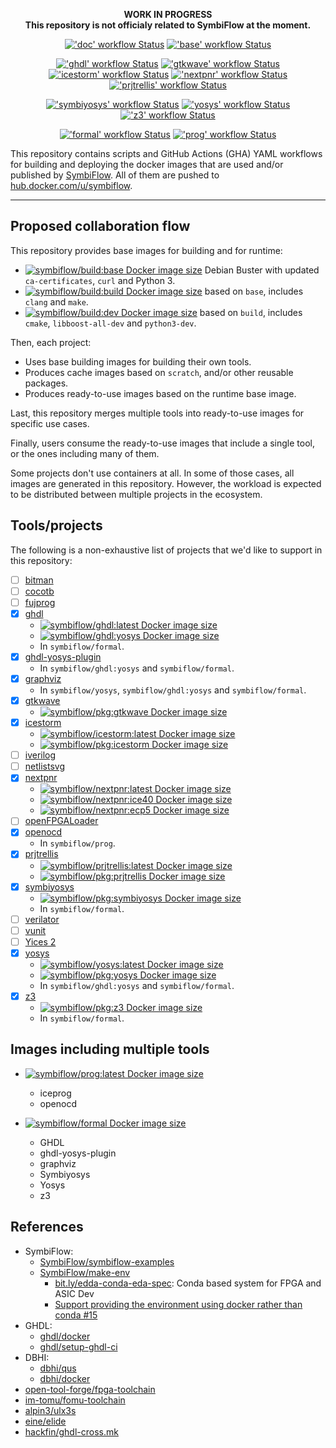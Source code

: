 <p align="center">
<b>WORK IN PROGRESS</b>
<br>
<b>This repository is not officialy related to SymbiFlow at the moment.</b>
</p>

<p align="center">
  <a title="'doc' workflow Status" href="https://github.com/eine/symbiflow-containers/actions?query=workflow%3Adoc"><img alt="'doc' workflow Status" src="https://img.shields.io/github/workflow/status/eine/symbiflow-containers/doc?longCache=true&style=flat-square&label=doc&logo=GitHub%20Actions&logoColor=fff"></a><!--
  -->
  <a title="'base' workflow Status" href="https://github.com/eine/symbiflow-containers/actions?query=workflow%3Abase"><img alt="'base' workflow Status" src="https://img.shields.io/github/workflow/status/eine/symbiflow-containers/base?longCache=true&style=flat-square&label=base&logo=GitHub%20Actions&logoColor=fff"></a><!--
  -->
</p>
<p align="center">
  <a title="'ghdl' workflow Status" href="https://github.com/eine/symbiflow-containers/actions?query=workflow%3Aghdl"><img alt="'ghdl' workflow Status" src="https://img.shields.io/github/workflow/status/eine/symbiflow-containers/ghdl?longCache=true&style=flat-square&label=ghdl&logo=GitHub%20Actions&logoColor=fff"></a><!--
  -->
  <a title="'gtkwave' workflow Status" href="https://github.com/eine/symbiflow-containers/actions?query=workflow%3Agtkwave"><img alt="'gtkwave' workflow Status" src="https://img.shields.io/github/workflow/status/eine/symbiflow-containers/gtkwave?longCache=true&style=flat-square&label=gtkwave&logo=GitHub%20Actions&logoColor=fff"></a><!--
  -->
  <a title="'icestorm' workflow Status" href="https://github.com/eine/symbiflow-containers/actions?query=workflow%3Aicestorm"><img alt="'icestorm' workflow Status" src="https://img.shields.io/github/workflow/status/eine/symbiflow-containers/icestorm?longCache=true&style=flat-square&label=icestorm&logo=GitHub%20Actions&logoColor=fff"></a><!--
  -->
  <a title="'nextpnr' workflow Status" href="https://github.com/eine/symbiflow-containers/actions?query=workflow%3Anextpnr"><img alt="'nextpnr' workflow Status" src="https://img.shields.io/github/workflow/status/eine/symbiflow-containers/nextpnr?longCache=true&style=flat-square&label=nextpnr&logo=GitHub%20Actions&logoColor=fff"></a><!--
  -->
  <a title="'prjtrellis' workflow Status" href="https://github.com/eine/symbiflow-containers/actions?query=workflow%3Aprjtrellis"><img alt="'prjtrellis' workflow Status" src="https://img.shields.io/github/workflow/status/eine/symbiflow-containers/prjtrellis?longCache=true&style=flat-square&label=prjtrellis&logo=GitHub%20Actions&logoColor=fff"></a><!--
  -->
</p>
<p align="center">
  <a title="'symbiyosys' workflow Status" href="https://github.com/eine/symbiflow-containers/actions?query=workflow%3Asymbiyosys"><img alt="'symbiyosys' workflow Status" src="https://img.shields.io/github/workflow/status/eine/symbiflow-containers/symbiyosys?longCache=true&style=flat-square&label=symbiyosys&logo=GitHub%20Actions&logoColor=fff"></a><!--
  -->
  <a title="'yosys' workflow Status" href="https://github.com/eine/symbiflow-containers/actions?query=workflow%3Ayosys"><img alt="'yosys' workflow Status" src="https://img.shields.io/github/workflow/status/eine/symbiflow-containers/yosys?longCache=true&style=flat-square&label=yosys&logo=GitHub%20Actions&logoColor=fff"></a><!--
  -->
  <a title="'z3' workflow Status" href="https://github.com/eine/symbiflow-containers/actions?query=workflow%3Az3"><img alt="'z3' workflow Status" src="https://img.shields.io/github/workflow/status/eine/symbiflow-containers/z3?longCache=true&style=flat-square&label=z3&logo=GitHub%20Actions&logoColor=fff"></a>
</p>
<p align="center">
  <a title="'formal' workflow Status" href="https://github.com/eine/symbiflow-containers/actions?query=workflow%3Aformal"><img alt="'formal' workflow Status" src="https://img.shields.io/github/workflow/status/eine/symbiflow-containers/formal?longCache=true&style=flat-square&label=formal&logo=GitHub%20Actions&logoColor=fff"></a><!--
  -->
  <a title="'prog' workflow Status" href="https://github.com/eine/symbiflow-containers/actions?query=workflow%3Aprog"><img alt="'prog' workflow Status" src="https://img.shields.io/github/workflow/status/eine/symbiflow-containers/prog?longCache=true&style=flat-square&label=prog&logo=GitHub%20Actions&logoColor=fff"></a><!--
  -->
</p>

This repository contains scripts and GitHub Actions (GHA) YAML workflows for building and deploying the docker images that are used and/or published by [SymbiFlow](https://github.com/SymbiFlow). All of them are pushed to [hub.docker.com/u/symbiflow](https://hub.docker.com/u/symbiflow).

----

## Proposed collaboration flow

This repository provides base images for building and for runtime:

- [![symbiflow/build:base Docker image size](https://img.shields.io/docker/image-size/symbiflow/build/base?longCache=true&style=flat-square&label=symbiflow%2Fbuild:base&logo=Docker&logoColor=fff)](https://hub.docker.com/r/symbiflow/build/tags) Debian Buster with updated `ca-certificates`, `curl` and Python 3.
- [![symbiflow/build:build Docker image size](https://img.shields.io/docker/image-size/symbiflow/build/build?longCache=true&style=flat-square&label=symbiflow%2Fbuild:build&logo=Docker&logoColor=fff)](https://hub.docker.com/r/symbiflow/build/tags) based on `base`, includes `clang` and `make`.
- [![symbiflow/build:dev Docker image size](https://img.shields.io/docker/image-size/symbiflow/build/dev?longCache=true&style=flat-square&label=symbiflow%2Fbuild:dev&logo=Docker&logoColor=fff)](https://hub.docker.com/r/symbiflow/build/tags) based on `build`, includes `cmake`, `libboost-all-dev` and `python3-dev`.

Then, each project:

- Uses base building images for building their own tools.
- Produces cache images based on `scratch`, and/or other reusable packages.
- Produces ready-to-use images based on the runtime base image.

Last, this repository merges multiple tools into ready-to-use images for specific use cases.

Finally, users consume the ready-to-use images that include a single tool, or the ones including many of them.

Some projects don't use containers at all. In some of those cases, all images are generated in this repository. However, the workload is expected to be distributed between multiple projects in the ecosystem.

## Tools/projects

The following is a non-exhaustive list of projects that we'd like to support in this repository:

- [ ] [bitman](https://github.com/khoapham/bitman)
- [ ] [cocotb](https://github.com/cocotb/cocotb)
- [ ] [fujprog](https://github.com/kost/fujprog)
- [x] [ghdl](https://github.com/ghdl/ghdl)
  - [![symbiflow/ghdl:latest Docker image size](https://img.shields.io/docker/image-size/symbiflow/ghdl/latest?longCache=true&style=flat-square&label=symbiflow%2Fghdl&logo=Docker&logoColor=fff)](https://hub.docker.com/r/symbiflow/ghdl/tags)
  - [![symbiflow/ghdl:yosys Docker image size](https://img.shields.io/docker/image-size/symbiflow/ghdl/yosys?longCache=true&style=flat-square&label=symbiflow%2Fghdl:yosys&logo=Docker&logoColor=fff)](https://hub.docker.com/r/symbiflow/ghdl/tags)
  - In `symbiflow/formal`.
- [x] [ghdl-yosys-plugin](https://github.com/ghdl/ghdl-yosys-plugin)
  - In `symbiflow/ghdl:yosys` and `symbiflow/formal`.
- [x] [graphviz](https://graphviz.org/)
  - In `symbiflow/yosys`, `symbiflow/ghdl:yosys` and `symbiflow/formal`.
- [x] [gtkwave](https://github.com/gtkwave/gtkwave)
  - [![symbiflow/pkg:gtkwave Docker image size](https://img.shields.io/docker/image-size/symbiflow/pkg/gtkwave?longCache=true&style=flat-square&label=symbiflow%2Fpkg:gtkwave&logo=Docker&logoColor=fff)](https://hub.docker.com/r/symbiflow/pkg/tags)
- [x] [icestorm](https://github.com/cliffordwolf/icestorm)
  - [![symbiflow/icestorm:latest Docker image size](https://img.shields.io/docker/image-size/symbiflow/icestorm/latest?longCache=true&style=flat-square&label=symbiflow%2Ficestorm&logo=Docker&logoColor=fff)](https://hub.docker.com/r/symbiflow/icestorm/tags)
  - [![symbiflow/pkg:icestorm Docker image size](https://img.shields.io/docker/image-size/symbiflow/pkg/icestorm?longCache=true&style=flat-square&label=symbiflow%2Fpkg:icestorm&logo=Docker&logoColor=fff)](https://hub.docker.com/r/symbiflow/pkg/tags)
- [ ] [iverilog](https://github.com/steveicarus/iverilog)
- [ ] [netlistsvg](https://github.com/nturley/netlistsvg)
- [x] [nextpnr](https://github.com/YosysHQ/nextpnr)
  - [![symbiflow/nextpnr:latest Docker image size](https://img.shields.io/docker/image-size/symbiflow/nextpnr/latest?longCache=true&style=flat-square&label=symbiflow%2Fnextpnr&logo=Docker&logoColor=fff)](https://hub.docker.com/r/symbiflow/nextpnr/tags)
  - [![symbiflow/nextpnr:ice40 Docker image size](https://img.shields.io/docker/image-size/symbiflow/nextpnr/ice40?longCache=true&style=flat-square&label=symbiflow%2Fnextpnr:ice40&logo=Docker&logoColor=fff)](https://hub.docker.com/r/symbiflow/nextpnr/tags)
  - [![symbiflow/nextpnr:ecp5 Docker image size](https://img.shields.io/docker/image-size/symbiflow/nextpnr/ecp5?longCache=true&style=flat-square&label=symbiflow%2Fnextpnr:ecp5&logo=Docker&logoColor=fff)](https://hub.docker.com/r/symbiflow/nextpnr/tags)
- [ ] [openFPGALoader](https://github.com/trabucayre/openFPGALoader)
- [x] [openocd](http://openocd.org/)
  - In `symbiflow/prog`.
- [x] [prjtrellis](https://github.com/SymbiFlow/prjtrellis)
  - [![symbiflow/prjtrellis:latest Docker image size](https://img.shields.io/docker/image-size/symbiflow/prjtrellis/latest?longCache=true&style=flat-square&label=symbiflow%2Fprjtrellis&logo=Docker&logoColor=fff)](https://hub.docker.com/r/symbiflow/prjtrellis/tags)
  - [![symbiflow/pkg:prjtrellis Docker image size](https://img.shields.io/docker/image-size/symbiflow/pkg/prjtrellis?longCache=true&style=flat-square&label=symbiflow%2Fpkg:prjtrellis&logo=Docker&logoColor=fff)](https://hub.docker.com/r/symbiflow/pkg/tags)
- [x] [symbiyosys](https://github.com/YosysHQ/SymbiYosys)
  - [![symbiflow/pkg:symbiyosys Docker image size](https://img.shields.io/docker/image-size/symbiflow/pkg/symbiyosys?longCache=true&style=flat-square&label=symbiflow%2Fpkg:symbiyosys&logo=Docker&logoColor=fff)](https://hub.docker.com/r/symbiflow/pkg/tags)
  - In `symbiflow/formal`.
- [ ] [verilator](https://github.com/verilator/verilator)
- [ ] [vunit](https://github.com/VUnit/vunit)
- [ ] [Yices 2](https://github.com/SRI-CSL/yices2)
- [x] [yosys](https://github.com/YosysHQ/yosys)
  - [![symbiflow/yosys:latest Docker image size](https://img.shields.io/docker/image-size/symbiflow/yosys/latest?longCache=true&style=flat-square&label=symbiflow%2Fyosys&logo=Docker&logoColor=fff)](https://hub.docker.com/r/symbiflow/yosys/tags)
  - [![symbiflow/pkg:yosys Docker image size](https://img.shields.io/docker/image-size/symbiflow/pkg/yosys?longCache=true&style=flat-square&label=symbiflow%2Fpkg:yosys&logo=Docker&logoColor=fff)](https://hub.docker.com/r/symbiflow/pkg/tags)
  - In `symbiflow/ghdl:yosys` and `symbiflow/formal`.
- [x] [z3](https://github.com/Z3Prover/z3)
  - [![symbiflow/pkg:z3 Docker image size](https://img.shields.io/docker/image-size/symbiflow/pkg/z3?longCache=true&style=flat-square&label=symbiflow%2Fpkg:z3&logo=Docker&logoColor=fff)](https://hub.docker.com/r/symbiflow/pkg/tags)
  - In `symbiflow/formal`.

## Images including multiple tools

- [![symbiflow/prog:latest Docker image size](https://img.shields.io/docker/image-size/symbiflow/prog/latest?longCache=true&style=flat-square&label=symbiflow%2Fprog&logo=Docker&logoColor=fff)](https://hub.docker.com/r/symbiflow/prog/tags)
  - iceprog
  - openocd

- [![symbiflow/formal Docker image size](https://img.shields.io/docker/image-size/symbiflow/formal/latest?longCache=true&style=flat-square&label=symbiflow%2Fformal&logo=Docker&logoColor=fff)](https://hub.docker.com/r/symbiflow/formal/tags)
  - GHDL
  - ghdl-yosys-plugin
  - graphviz
  - Symbiyosys
  - Yosys
  - z3

## References

- SymbiFlow:
  - [SymbiFlow/symbiflow-examples](https://github.com/SymbiFlow/symbiflow-examples)
  - [SymbiFlow/make-env](https://github.com/SymbiFlow/make-env)
    - [bit.ly/edda-conda-eda-spec](http://bit.ly/edda-conda-eda-spec): Conda based system for FPGA and ASIC Dev
    - [Support providing the environment using docker rather than conda #15](https://github.com/SymbiFlow/make-env/issues/15)
- GHDL:
  - [ghdl/docker](https://github.com/ghdl/docker)
  - [ghdl/setup-ghdl-ci](https://github.com/ghdl/setup-ghdl-ci)
- DBHI:
  - [dbhi/qus](https://github.com/dbhi/qus)
  - [dbhi/docker](https://github.com/dbhi/docker)
- [open-tool-forge/fpga-toolchain](https://github.com/open-tool-forge/fpga-toolchain)
- [im-tomu/fomu-toolchain](https://github.com/im-tomu/fomu-toolchain)
- [alpin3/ulx3s](https://github.com/alpin3/ulx3s)
- [eine/elide](https://github.com/eine/elide/tree/master/elide/docker)
- [hackfin/ghdl-cross.mk](https://github.com/hackfin/ghdl-cross.mk)
